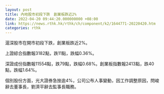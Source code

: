 ```yaml
---
layout: post
title: 內地股市初段下跌　創業板跌近2%
date: 2022-04-20 09:44:20.000000000 +08:00
link: https://news.rthk.hk/rthk/ch/component/k2/1644771-20220420.htm
categories: rthk
---
```


滬深股市在開市初段下跌，創業板跌近2%。

上證綜合指數報3182點，跌11點，跌幅0.36%。

深證成份指數報11554點，跌79點，跌幅0.68%。創業板指數報2413點，跌40點，跌幅1.64%。

個別股份方面，光大證券急挫逾4%，公司公布人事變動，因工作調整原因，閆峻辭去董事長，劉濟平辭去監事長職務。
